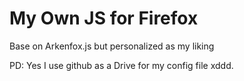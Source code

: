 # My Own JS for Firefox
 Base on Arkenfox.js but personalized as my liking

 PD: Yes I use github as a Drive for my config file xddd.